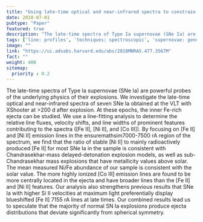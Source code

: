 ```yaml
---
title: "Using late-time optical and near-infrared spectra to constrain Type Ia supernova explosion properties"
date: 2018-07-01
pubtype: "Paper"
featured: true
description: "The late-time spectra of Type Ia supernovae (SNe Ia) are powerful probes of the underlying physics of their explosions. We investigate the late-time optical and near-infrared spectra of seven SNe Ia obtained at the VLT with XShooter at >200 d after explosion. At these epochs, the inner Fe-rich ejecta can be studied. We use a line-fitting analysis to determine the relative line fluxes, velocity shifts, and line widths of prominent features contributing to the spectra ([Fe II], [Ni II], and [Co III]). By focusing on [Fe II] and [Ni II] emission lines in the ensuremathsim7000-7500 rA region of the spectrum, we find that the ratio of stable [Ni II] to mainly radioactively produced [Fe II] for most SNe Ia in the sample is consistent with Chandrasekhar-mass delayed-detonation explosion models, as well as sub-Chandrasekhar mass explosions that have metallicity values above solar. The mean measured Ni/Fe abundance of our sample is consistent with the solar value. The more highly ionized [Co III] emission lines are found to be more centrally located in the ejecta and have broader lines than the [Fe II] and [Ni II] features. Our analysis also strengthens previous results that SNe Ia with higher Si II velocities at maximum light preferentially display blueshifted [Fe II] 7155 rA lines at late times. Our combined results lead us to speculate that the majority of normal SN Ia explosions produce ejecta distributions that deviate significantly from spherical symmetry."
tags: ['line: profiles', 'techniques: spectroscopic', 'supernovae: general', 'Astrophysics - High Energy Astrophysical Phenomena', 'Astrophysics - Cosmology and Nongalactic Astrophysics', 'Astrophysics - Solar and Stellar Astrophysics']
image: ""
link: "https://ui.adsabs.harvard.edu/abs/2018MNRAS.477.3567M"
fact: ""
weight: 400
sitemap:
  priority : 0.2
---
```


The late-time spectra of Type Ia supernovae (SNe Ia) are powerful probes of the underlying physics of their explosions. We investigate the late-time optical and near-infrared spectra of seven SNe Ia obtained at the VLT with XShooter at >200 d after explosion. At these epochs, the inner Fe-rich ejecta can be studied. We use a line-fitting analysis to determine the relative line fluxes, velocity shifts, and line widths of prominent features contributing to the spectra ([Fe II], [Ni II], and [Co III]). By focusing on [Fe II] and [Ni II] emission lines in the ensuremathsim7000-7500 rA region of the spectrum, we find that the ratio of stable [Ni II] to mainly radioactively produced [Fe II] for most SNe Ia in the sample is consistent with Chandrasekhar-mass delayed-detonation explosion models, as well as sub-Chandrasekhar mass explosions that have metallicity values above solar. The mean measured Ni/Fe abundance of our sample is consistent with the solar value. The more highly ionized [Co III] emission lines are found to be more centrally located in the ejecta and have broader lines than the [Fe II] and [Ni II] features. Our analysis also strengthens previous results that SNe Ia with higher Si II velocities at maximum light preferentially display blueshifted [Fe II] 7155 rA lines at late times. Our combined results lead us to speculate that the majority of normal SN Ia explosions produce ejecta distributions that deviate significantly from spherical symmetry.
